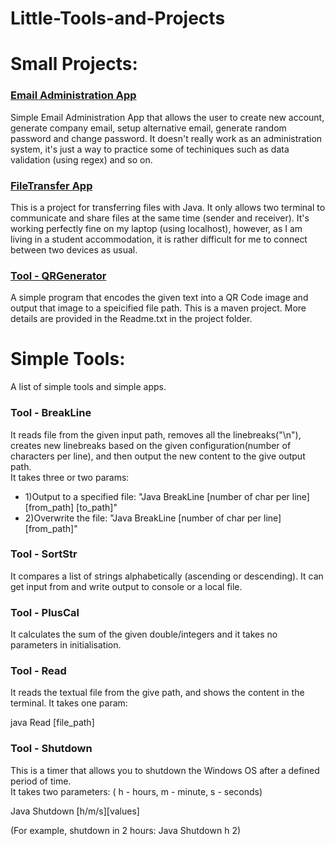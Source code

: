 # Little-Tools-and-Projects

<h1>Small Projects:</h1>

<h3><a href="https://github.com/CurtisNewbie/Little-Tools-and-Projects/tree/master/Email%20Administration%20App">Email Administration App</a></h3>

Simple Email Administration App that allows the user to create new account, generate company email, setup alternative email, generate random password and change password. It doesn't really work as an administration system, it's just a way to practice some of techiniques such as data validation (using regex) and so on.

<h3><a href="https://github.com/CurtisNewbie/Little-Tools-and-Projects/tree/master/FileTransfer">FileTransfer App</a></h3>

This is a project for transferring files with Java. It only allows two terminal to communicate and share files at the same time (sender and receiver). It's working perfectly fine on my laptop (using localhost), however, as I am living in a student accommodation, it is rather difficult for me to connect between two devices as usual.

<h3><a href="https://github.com/CurtisNewbie/Little-Tools-and-Projects/tree/master/QRGenerator">Tool - QRGenerator</a></h3>

A simple program that encodes the given text into a QR Code image and output that image to a speicified file path. This is a maven project. More details are provided in the Readme.txt in the project folder.

<h1>Simple Tools:</h1>

A list of simple tools and simple apps.

<h3>Tool - BreakLine</h3>

It reads file from the given input path, removes all the linebreaks("\n"), creates new linebreaks based on the given configuration(number of characters per line), and then output the new content to the give output path.
<br>
It takes three or two params:<br>

- 1)Output to a specified file: "Java BreakLine [number of char per line][from_path] [to_path]"
- 2)Overwrite the file: "Java BreakLine [number of char per line][from_path]"

<h3>Tool - SortStr</h3>

It compares a list of strings alphabetically (ascending or descending). It can get input from and write output to console or a local file.
<br>

<h3>Tool - PlusCal</h3>

It calculates the sum of the given double/integers and it takes no parameters in initialisation.

<h3>Tool - Read</h3>

It reads the textual file from the give path, and shows the content in the terminal.
It takes one param:

java Read [file_path]

<h3>Tool - Shutdown</h3>

This is a timer that allows you to shutdown the Windows OS after a defined period of time. <br>
It takes two parameters: ( h - hours, m - minute, s - seconds) <br>

Java Shutdown [h/m/s][values]

(For example, shutdown in 2 hours: Java Shutdown h 2)
